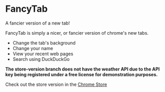 # FancyTab

A fancier version of a new tab!

FancyTab is simply a nicer, or fancier version of chrome's new tabs.

- Change the tab's background
- Change your name
- View your recent web pages
- Search using DuckDuckGo

**The store-version branch does not have the weather API due to the API key being registered under a free license for demonstration purposes.**

Check out the store version in the [Chrome Store](https://chrome.google.com/webstore/detail/fancytab/ifnigpaecfaalfcglnbnjdnnhaebfeae?hl=en&authuser=0)